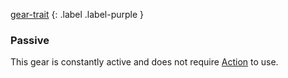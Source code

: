 
[gear-trait](Game/Core/Gear#Traits)
{: .label .label-purple }

### Passive
This gear is constantly active and does not require [Action](Game/Core/Terminology#Action) to use.